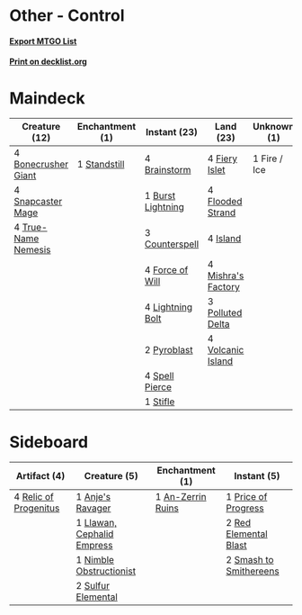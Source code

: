 # Other - Control

#### [Export MTGO List](../collection/Other%20-%20Control/Other%20-%20Control.txt)
#### [Print on decklist.org](http://decklist.org/?deckmain=4%09Bonecrusher%20Giant%0A4%09Brainstorm%0A1%09Burst%20Lightning%0A3%09Counterspell%0A4%09Fiery%20Islet%0A1%09Fire%20/%20Ice%0A4%09Flooded%20Strand%0A4%09Force%20of%20Will%0A4%09Island%0A4%09Lightning%20Bolt%0A4%09Mishra's%20Factory%0A3%09Polluted%20Delta%0A2%09Pyroblast%0A4%09Snapcaster%20Mage%0A4%09Spell%20Pierce%0A1%09Standstill%0A1%09Stifle%0A4%09True-Name%20Nemesis%0A4%09Volcanic%20Island&deckside=1%09An-Zerrin%20Ruins%0A1%09Anje's%20Ravager%0A1%09Llawan,%20Cephalid%20Empress%0A1%09Nimble%20Obstructionist%0A1%09Price%20of%20Progress%0A2%09Red%20Elemental%20Blast%0A4%09Relic%20of%20Progenitus%0A2%09Smash%20to%20Smithereens%0A2%09Sulfur%20Elemental)
# Maindeck

|                                        Creature (12)                                         |                                   Enchantment (1)                                    |                                        Instant (23)                                        |                                         Land (23)                                         |Unknown (1) |
|----------------------------------------------------------------------------------------------|--------------------------------------------------------------------------------------|--------------------------------------------------------------------------------------------|-------------------------------------------------------------------------------------------|------------|
|4 [Bonecrusher Giant](http://gatherer.wizards.com/Pages/Card/Details.aspx?multiverseid=473077)|1 [Standstill](http://gatherer.wizards.com/Pages/Card/Details.aspx?multiverseid=29936)|4 [Brainstorm](http://gatherer.wizards.com/Pages/Card/Details.aspx?multiverseid=3897)       |4 [Fiery Islet](http://gatherer.wizards.com/Pages/Card/Details.aspx?multiverseid=464187)   |1 Fire / Ice|
|4 [Snapcaster Mage](http://gatherer.wizards.com/Pages/Card/Details.aspx?multiverseid=227676)  |                                                                                      |1 [Burst Lightning](http://gatherer.wizards.com/Pages/Card/Details.aspx?multiverseid=397662)|4 [Flooded Strand](http://gatherer.wizards.com/Pages/Card/Details.aspx?multiverseid=405098)|            |
|4 [True-Name Nemesis](http://gatherer.wizards.com/Pages/Card/Details.aspx?multiverseid=446104)|                                                                                      |3 [Counterspell](http://gatherer.wizards.com/Pages/Card/Details.aspx?multiverseid=699)      |4 [Island](http://gatherer.wizards.com/Pages/Card/Details.aspx?multiverseid=439857)        |            |
|                                                                                              |                                                                                      |4 [Force of Will](http://gatherer.wizards.com/Pages/Card/Details.aspx?multiverseid=3107)    |4 [Mishra's Factory](http://gatherer.wizards.com/Pages/Card/Details.aspx?multiverseid=2387)|            |
|                                                                                              |                                                                                      |4 [Lightning Bolt](http://gatherer.wizards.com/Pages/Card/Details.aspx?multiverseid=806)    |3 [Polluted Delta](http://gatherer.wizards.com/Pages/Card/Details.aspx?multiverseid=405104)|            |
|                                                                                              |                                                                                      |2 [Pyroblast](http://gatherer.wizards.com/Pages/Card/Details.aspx?multiverseid=4083)        |4 [Volcanic Island](http://gatherer.wizards.com/Pages/Card/Details.aspx?multiverseid=887)  |            |
|                                                                                              |                                                                                      |4 [Spell Pierce](http://gatherer.wizards.com/Pages/Card/Details.aspx?multiverseid=425876)   |                                                                                           |            |
|                                                                                              |                                                                                      |1 [Stifle](http://gatherer.wizards.com/Pages/Card/Details.aspx?multiverseid=382377)         |                                                                                           |            |


# Sideboard

|                                          Artifact (4)                                          |                                            Creature (5)                                            |                                     Enchantment (1)                                      |                                           Instant (5)                                           |
|------------------------------------------------------------------------------------------------|----------------------------------------------------------------------------------------------------|------------------------------------------------------------------------------------------|-------------------------------------------------------------------------------------------------|
|4 [Relic of Progenitus](http://gatherer.wizards.com/Pages/Card/Details.aspx?multiverseid=174824)|1 [Anje's Ravager](http://gatherer.wizards.com/Pages/Card/Details.aspx?multiverseid=470568)         |1 [An-Zerrin Ruins](http://gatherer.wizards.com/Pages/Card/Details.aspx?multiverseid=2990)|1 [Price of Progress](http://gatherer.wizards.com/Pages/Card/Details.aspx?multiverseid=413683)   |
|                                                                                                |1 [Llawan, Cephalid Empress](http://gatherer.wizards.com/Pages/Card/Details.aspx?multiverseid=27175)|                                                                                          |2 [Red Elemental Blast](http://gatherer.wizards.com/Pages/Card/Details.aspx?multiverseid=814)    |
|                                                                                                |1 [Nimble Obstructionist](http://gatherer.wizards.com/Pages/Card/Details.aspx?multiverseid=430729)  |                                                                                          |2 [Smash to Smithereens](http://gatherer.wizards.com/Pages/Card/Details.aspx?multiverseid=397795)|
|                                                                                                |2 [Sulfur Elemental](http://gatherer.wizards.com/Pages/Card/Details.aspx?multiverseid=122416)       |                                                                                          |                                                                                                 |

